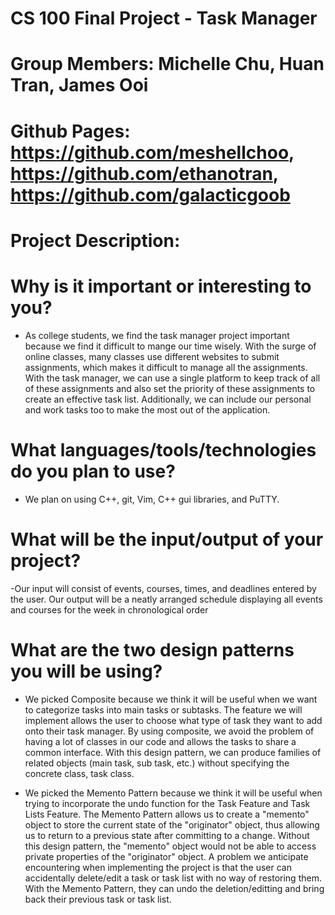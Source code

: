 # CS 100 Final Project - Task Manager
# Group Members: Michelle Chu, Huan Tran, James Ooi
# Github Pages: https://github.com/meshellchoo, https://github.com/ethanotran, https://github.com/galacticgoob
# Project Description: 
# Why is it important or interesting to you?
  - As college students, we find the task manager project important because we find it difficult to mange our time wisely. With the surge of online classes, many classes use different websites to submit assignments, which makes it difficult to manage all the assignments. With the task manager, we can use a single platform to keep track of all of these assignments and also set the priority of these assignments to create an effective task list. Additionally, we can include our personal and work tasks too to make the most out of the application.
# What languages/tools/technologies do you plan to use?
  - We plan on using C++, git, Vim, C++ gui libraries, and PuTTY. 
# What will be the input/output of your project?
  -Our input will consist of events, courses, times, and deadlines entered by the user.
Our output will be a neatly arranged schedule displaying all events and courses for the week in chronological order
# What are the two design patterns you will be using? 
  - We picked Composite because we think it will be useful when we want to categorize tasks into main tasks or subtasks. The feature we will implement allows the user to choose what type of task they want to add onto their task manager. By using composite, we avoid the problem of having a lot of classes in our code and allows the tasks to share a common interface. With this design pattern, we can produce families of related objects (main task, sub task, etc.) without specifying the concrete class, task class.   

  - We picked the Memento Pattern because we think it will be useful when trying to incorporate the undo function for the Task Feature and Task Lists Feature. The Memento Pattern allows us to create a "memento" object to store the current state of the "originator" object, thus allowing us to return to a previous state after committing to a change. Without this design pattern, the "memento" object would not be able to access private properties of the "originator" object. A problem we anticipate encountering when implementing the project is that the user can accidentally delete/edit a task or task list with no way of restoring them. With the Memento Pattern, they can undo the deletion/editting and bring back their previous task or task list.
